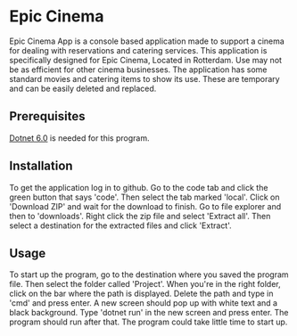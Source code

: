 # Epic Cinema

Epic Cinema App is a console based application made to support a cinema for dealing with reservations and catering services.
This application is specifically designed for Epic Cinema, Located in Rotterdam. Use may not be as efficient for other cinema businesses.
The application has some standard movies and catering items to show its use. These are temporary and can be easily deleted and replaced.

## Prerequisites

[Dotnet 6.0](https://dotnet.microsoft.com/en-us/download) is needed for this program.

## Installation

To get the application log in to github. Go to the code tab and click the green button that says 'code'. Then select the tab marked 'local'.
Click on 'Download ZIP' and wait for the download to finish. Go to file explorer and then to 'downloads'. Right click the zip file and select 'Extract all'.
Then select a destination for the extracted files and click 'Extract'. 

## Usage

To start up the program, go to the destination where you saved the program file. Then select the folder called 'Project'. 
When you're in the right folder, click on the bar where the path is displayed. Delete the path and type in 'cmd' and press enter.
A new screen should pop up with white text and a black background. Type 'dotnet run' in the new screen and press enter.
The program should run after that. The program could take little time to start up.
